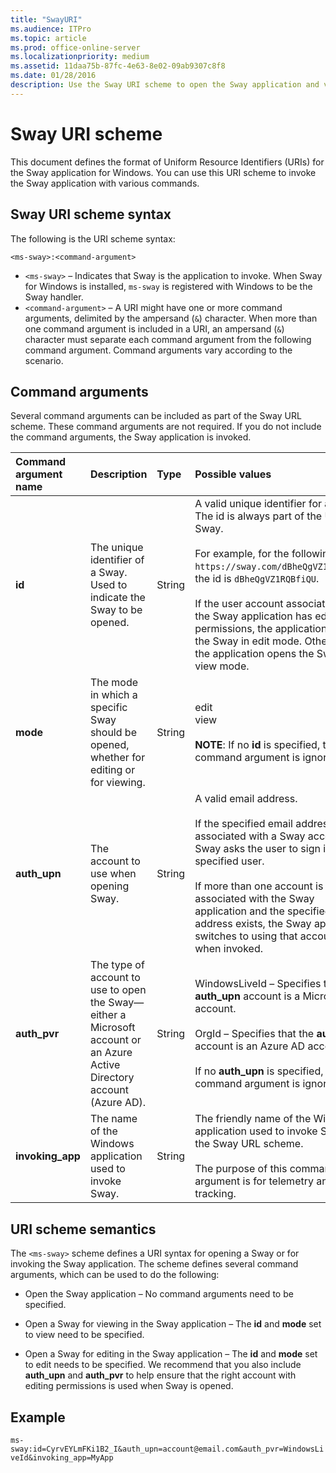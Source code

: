 ```yaml
---
title: "SwayURI"
ms.audience: ITPro
ms.topic: article
ms.prod: office-online-server
ms.localizationpriority: medium
ms.assetid: 11daa75b-87fc-4e63-8e02-09ab9307c8f8
ms.date: 01/28/2016
description: Use the Sway URI scheme to open the Sway application and view or edit a Sway. 
---
```


# Sway URI scheme

This document defines the format of Uniform Resource Identifiers (URIs) for the Sway application for Windows. You can use this URI scheme to invoke the Sway application with various commands.

## Sway URI scheme syntax

The following is the URI scheme syntax:

`<ms-sway>:<command-argument>`

- `<ms-sway>` &ndash; Indicates that Sway is the application to invoke. When Sway for Windows is installed, `ms-sway` is registered with Windows to be the Sway handler.
- `<command-argument>` &ndash; A URI might have one or more command arguments, delimited by the ampersand (`&`) character. When more than one command argument is included in a URI, an ampersand (`&`) character must separate each command argument from the following command argument. Command arguments vary according to the scenario. 

## Command arguments

Several command arguments can be included as part of the Sway URL scheme. These command arguments are not required. If you do not include the command arguments, the Sway application is invoked.

|Command argument name|Description|Type|Possible values|Required?|
|:-----|:-----|:-----|:-----|:-----|
|**id**|The unique identifier of a Sway. Used to indicate the Sway to be opened.|String|A valid unique identifier for a Sway. The id is always part of the URL to a Sway.<br/><br/>For example, for the following Sway `https://sway.com/dBheQgVZ1RQBfiQU`, the id is `dBheQgVZ1RQBfiQU`.<br/><br/>If the user account associated with the Sway application has edit permissions, the application opens the Sway in edit mode. Otherwise, the application opens the Sway in view mode.|No|
|**mode**|The mode in which a specific Sway should be opened, whether for editing or for viewing.|String|edit<br/>view<br/><br/>**NOTE**: If no **id** is specified, this command argument is ignored.|No|
|**auth_upn**|The account to use when opening Sway.|String|A valid email address.<br/><br/>If the specified email address is not associated with a Sway account, Sway asks the user to sign in as the specified user.<br/><br/>If more than one account is associated with the Sway application and the specified email address exists, the Sway application switches to using that account when invoked.|No|
|**auth\_pvr**|The type of account to use to open the Sway&mdash;either a Microsoft account or an Azure Active Directory account (Azure AD).|String|WindowsLiveId – Specifies that the **auth\_upn** account is a Microsoft account.<br/><br/>OrgId – Specifies that the **auth\_upn** account is an Azure AD account.<br/><br/>If no **auth\_upn** is specified, this command argument is ignored.|No|
|**invoking\_app**|The name of the Windows application used to invoke Sway.|String|The friendly name of the Windows application used to invoke Sway via the Sway URL scheme.<br/><br/>The purpose of this command argument is for telemetry and tracking.|No|

## URI scheme semantics

The `<ms-sway>` scheme defines a URI syntax for opening a Sway or for invoking the Sway application. The scheme defines several command arguments, which can be used to do the following: 

- Open the Sway application &ndash; No command arguments need to be specified. 

- Open a Sway for viewing in the Sway application &ndash; The **id** and **mode** set to view need to be specified. 

- Open a Sway for editing in the Sway application &ndash; The **id** and **mode** set to edit needs to be specified. We recommend that you also include **auth\_upn** and **auth\_pvr** to help ensure that the right account with editing permissions is used when Sway is opened.  

## Example

`ms-sway:id=CyrvEYLmFKi1B2_I&auth_upn=account@email.com&auth_pvr=WindowsLiveId&invoking_app=MyApp` 


